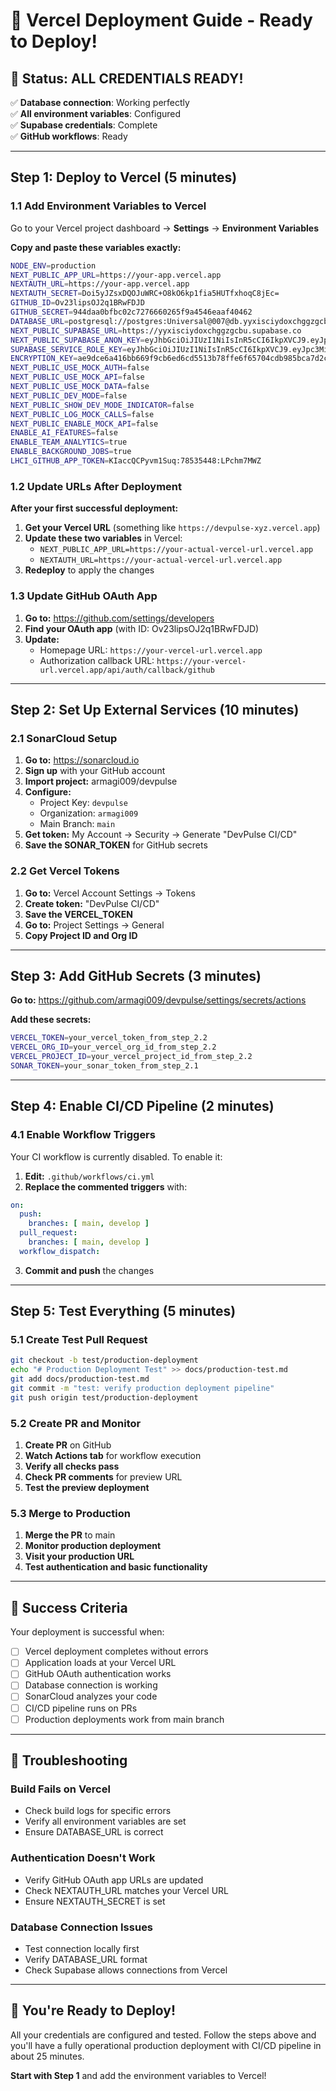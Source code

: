 # 🚀 Vercel Deployment Guide - Ready to Deploy!

## **🎉 Status: ALL CREDENTIALS READY!**

✅ **Database connection**: Working perfectly  
✅ **All environment variables**: Configured  
✅ **Supabase credentials**: Complete  
✅ **GitHub workflows**: Ready  

---

## **Step 1: Deploy to Vercel (5 minutes)**

### **1.1 Add Environment Variables to Vercel**

Go to your Vercel project dashboard → **Settings** → **Environment Variables**

**Copy and paste these variables exactly:**

```bash
NODE_ENV=production
NEXT_PUBLIC_APP_URL=https://your-app.vercel.app
NEXTAUTH_URL=https://your-app.vercel.app
NEXTAUTH_SECRET=Doi5yJZsxDQOJuWRC+O8kO6kp1fia5HUTfxhoqC8jEc=
GITHUB_ID=Ov23lipsOJ2q1BRwFDJD
GITHUB_SECRET=944daa0bfbc02c7276660265f9a4546eaaf40462
DATABASE_URL=postgresql://postgres:Universal@007@db.yyxisciydoxchggzgcbu.supabase.co:5432/postgres
NEXT_PUBLIC_SUPABASE_URL=https://yyxisciydoxchggzgcbu.supabase.co
NEXT_PUBLIC_SUPABASE_ANON_KEY=eyJhbGciOiJIUzI1NiIsInR5cCI6IkpXVCJ9.eyJpc3MiOiJzdXBhYmFzZSIsInJlZiI6Inl5eGlzY2l5ZG94Y2hnZ3pnY2J1Iiwicm9sZSI6ImFub24iLCJpYXQiOjE3NTQyMjk1NzcsImV4cCI6MjA2OTgwNTU3N30.2J0TN7Y7VPVUrnTbpKEMqSFpXgfq_97DZCGDTRxSDiA
SUPABASE_SERVICE_ROLE_KEY=eyJhbGciOiJIUzI1NiIsInR5cCI6IkpXVCJ9.eyJpc3MiOiJzdXBhYmFzZSIsInJlZiI6Inl5eGlzY2l5ZG94Y2hnZ3pnY2J1Iiwicm9sZSI6InNlcnZpY2Vfcm9sZSIsImlhdCI6MTc1NDIyOTU3NywiZXhwIjoyMDY5ODA1NTc3fQ.wxbj1oqoHEs_aeE94-cl0ys-LIo25pXwT6EDUjLVIbw
ENCRYPTION_KEY=ae9dce6a416bb669f9cb6ed6cd5513b78ffe6f65704cdb985bca7d2ca3a6d11c
NEXT_PUBLIC_USE_MOCK_AUTH=false
NEXT_PUBLIC_USE_MOCK_API=false
NEXT_PUBLIC_USE_MOCK_DATA=false
NEXT_PUBLIC_DEV_MODE=false
NEXT_PUBLIC_SHOW_DEV_MODE_INDICATOR=false
NEXT_PUBLIC_LOG_MOCK_CALLS=false
NEXT_PUBLIC_ENABLE_MOCK_API=false
ENABLE_AI_FEATURES=false
ENABLE_TEAM_ANALYTICS=true
ENABLE_BACKGROUND_JOBS=true
LHCI_GITHUB_APP_TOKEN=KIaccQCPyvm1Suq:78535448:LPchm7MWZ
```

### **1.2 Update URLs After Deployment**

**After your first successful deployment:**

1. **Get your Vercel URL** (something like `https://devpulse-xyz.vercel.app`)
2. **Update these two variables** in Vercel:
   - `NEXT_PUBLIC_APP_URL=https://your-actual-vercel-url.vercel.app`
   - `NEXTAUTH_URL=https://your-actual-vercel-url.vercel.app`
3. **Redeploy** to apply the changes

### **1.3 Update GitHub OAuth App**

1. **Go to:** https://github.com/settings/developers
2. **Find your OAuth app** (with ID: Ov23lipsOJ2q1BRwFDJD)
3. **Update:**
   - Homepage URL: `https://your-vercel-url.vercel.app`
   - Authorization callback URL: `https://your-vercel-url.vercel.app/api/auth/callback/github`

---

## **Step 2: Set Up External Services (10 minutes)**

### **2.1 SonarCloud Setup**

1. **Go to:** https://sonarcloud.io
2. **Sign up** with your GitHub account
3. **Import project:** armagi009/devpulse
4. **Configure:**
   - Project Key: `devpulse`
   - Organization: `armagi009`
   - Main Branch: `main`
5. **Get token:** My Account → Security → Generate "DevPulse CI/CD"
6. **Save the SONAR_TOKEN** for GitHub secrets

### **2.2 Get Vercel Tokens**

1. **Go to:** Vercel Account Settings → Tokens
2. **Create token:** "DevPulse CI/CD"
3. **Save the VERCEL_TOKEN**
4. **Go to:** Project Settings → General
5. **Copy Project ID and Org ID**

---

## **Step 3: Add GitHub Secrets (3 minutes)**

**Go to:** https://github.com/armagi009/devpulse/settings/secrets/actions

**Add these secrets:**

```bash
VERCEL_TOKEN=your_vercel_token_from_step_2.2
VERCEL_ORG_ID=your_vercel_org_id_from_step_2.2
VERCEL_PROJECT_ID=your_vercel_project_id_from_step_2.2
SONAR_TOKEN=your_sonar_token_from_step_2.1
```

---

## **Step 4: Enable CI/CD Pipeline (2 minutes)**

### **4.1 Enable Workflow Triggers**

Your CI workflow is currently disabled. To enable it:

1. **Edit:** `.github/workflows/ci.yml`
2. **Replace the commented triggers** with:

```yaml
on:
  push:
    branches: [ main, develop ]
  pull_request:
    branches: [ main, develop ]
  workflow_dispatch:
```

3. **Commit and push** the changes

---

## **Step 5: Test Everything (5 minutes)**

### **5.1 Create Test Pull Request**

```bash
git checkout -b test/production-deployment
echo "# Production Deployment Test" >> docs/production-test.md
git add docs/production-test.md
git commit -m "test: verify production deployment pipeline"
git push origin test/production-deployment
```

### **5.2 Create PR and Monitor**

1. **Create PR** on GitHub
2. **Watch Actions tab** for workflow execution
3. **Verify all checks pass**
4. **Check PR comments** for preview URL
5. **Test the preview deployment**

### **5.3 Merge to Production**

1. **Merge the PR** to main
2. **Monitor production deployment**
3. **Visit your production URL**
4. **Test authentication and basic functionality**

---

## **🎯 Success Criteria**

Your deployment is successful when:

- [ ] Vercel deployment completes without errors
- [ ] Application loads at your Vercel URL
- [ ] GitHub OAuth authentication works
- [ ] Database connection is working
- [ ] SonarCloud analyzes your code
- [ ] CI/CD pipeline runs on PRs
- [ ] Production deployments work from main branch

---

## **🚨 Troubleshooting**

### **Build Fails on Vercel**
- Check build logs for specific errors
- Verify all environment variables are set
- Ensure DATABASE_URL is correct

### **Authentication Doesn't Work**
- Verify GitHub OAuth app URLs are updated
- Check NEXTAUTH_URL matches your Vercel URL
- Ensure NEXTAUTH_SECRET is set

### **Database Connection Issues**
- Test connection locally first
- Verify DATABASE_URL format
- Check Supabase allows connections from Vercel

---

## **🎉 You're Ready to Deploy!**

All your credentials are configured and tested. Follow the steps above and you'll have a fully operational production deployment with CI/CD pipeline in about 25 minutes.

**Start with Step 1** and add the environment variables to Vercel!